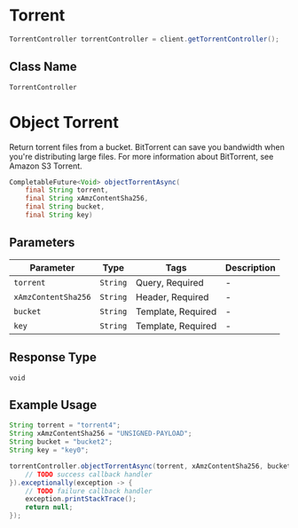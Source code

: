 # Torrent

```java
TorrentController torrentController = client.getTorrentController();
```

## Class Name

`TorrentController`


# Object Torrent

Return torrent files from a bucket. BitTorrent can save you bandwidth when you're distributing large files. For more information about BitTorrent, see Amazon S3 Torrent.

```java
CompletableFuture<Void> objectTorrentAsync(
    final String torrent,
    final String xAmzContentSha256,
    final String bucket,
    final String key)
```

## Parameters

| Parameter | Type | Tags | Description |
|  --- | --- | --- | --- |
| `torrent` | `String` | Query, Required | - |
| `xAmzContentSha256` | `String` | Header, Required | - |
| `bucket` | `String` | Template, Required | - |
| `key` | `String` | Template, Required | - |

## Response Type

`void`

## Example Usage

```java
String torrent = "torrent4";
String xAmzContentSha256 = "UNSIGNED-PAYLOAD";
String bucket = "bucket2";
String key = "key0";

torrentController.objectTorrentAsync(torrent, xAmzContentSha256, bucket, key).thenAccept(result -> {
    // TODO success callback handler
}).exceptionally(exception -> {
    // TODO failure callback handler
    exception.printStackTrace();
    return null;
});
```

